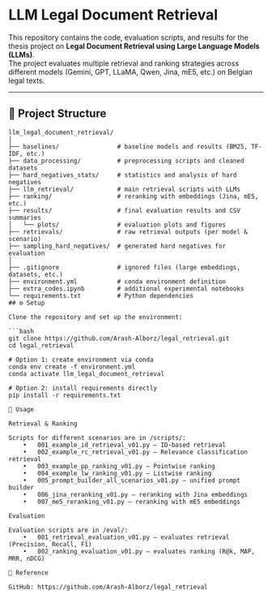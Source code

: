 # LLM Legal Document Retrieval

This repository contains the code, evaluation scripts, and results for the thesis project on **Legal Document Retrieval using Large Language Models (LLMs)**.  
The project evaluates multiple retrieval and ranking strategies across different models (Gemini, GPT, LLaMA, Qwen, Jina, mE5, etc.) on Belgian legal texts.

---
## 📂 Project Structure

```text
llm_legal_document_retrieval/
│
├── baselines/                # baseline models and results (BM25, TF-IDF, etc.)
├── data_processing/          # preprocessing scripts and cleaned datasets
├── hard_negatives_stats/     # statistics and analysis of hard negatives
├── llm_retrieval/            # main retrieval scripts with LLMs
├── ranking/                  # reranking with embeddings (Jina, mE5, etc.)
├── results/                  # final evaluation results and CSV summaries
│   └── plots/                # evaluation plots and figures
├── retrievals/               # raw retrieval outputs (per model & scenario)
├── sampling_hard_negatives/  # generated hard negatives for evaluation
│
├── .gitignore                # ignored files (large embeddings, datasets, etc.)
├── environment.yml           # conda environment definition
├── extra_codes.ipynb         # additional experimental notebooks
└── requirements.txt          # Python dependencies
## ⚙️ Setup

Clone the repository and set up the environment:

```bash
git clone https://github.com/Arash-Alborz/legal_retrieval.git
cd legal_retrieval

# Option 1: create environment via conda
conda env create -f environment.yml
conda activate llm_legal_document_retrieval

# Option 2: install requirements directly
pip install -r requirements.txt

🚀 Usage

Retrieval & Ranking

Scripts for different scenarios are in /scripts/:
	•	001_example_id_retrieval_v01.py – ID-based retrieval
	•	002_example_rc_retrieval_v01.py – Relevance classification retrieval
	•	003_example_pp_ranking_v01.py – Pointwise ranking
	•	004_example_lw_ranking_v01.py – Listwise ranking
	•	005_prompt_builder_all_scenarios_v01.py – unified prompt builder
	•	006_jina_reranking_v01.py – reranking with Jina embeddings
	•	007_me5_reranking_v01.py – reranking with mE5 embeddings

Evaluation

Evaluation scripts are in /eval/:
	•	001_retrieval_evaluation_v01.py – evaluates retrieval (Precision, Recall, F1)
	•	002_ranking_evaluation_v01.py – evaluates ranking (R@k, MAP, MRR, nDCG)

🔗 Reference

GitHub: https://github.com/Arash-Alborz/legal_retrieval